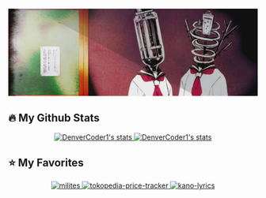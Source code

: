 <!--- ![Banner](/images/profile_banner.webp) --->
<p align="center">
  <img src="/images/profile_banner.webp" />
</p>

## 🔥 My Github Stats

<!-- GitHub Readme Streak Stats - https://github.com/DenverCoder1/github-readme-streak-stats -->
<!-- <p align="center">
  <a href="https://github.com/DenverCoder1/github-readme-streak-stats">
    <img title="🔥 Get streak stats for your profile at git.io/streak-stats" alt="wahyukusumo's streak" src="https://github-readme-streak-stats.herokuapp.com/?user=wahyukusumo&theme=neon-dark&hide_border=true&background=0D1117"/>
  </a>
</p> -->

<p align="center">
  <a href="https://github.com/anuraghazra/github-readme-stats">
    <img alt="DenverCoder1's stats" src="https://github-readme-stats.vercel.app/api?username=wahyukusumo&show_icons=true&count_private=true&theme=radical&hide_border=true&bg_color=0D1117"/>
  </a>

  <a href="https://github.com/anuraghazra/github-readme-stats">
    <img alt="DenverCoder1's stats" src="https://github-readme-stats.vercel.app/api/top-langs/?username=wahyukusumo&layout=compact&theme=radical&langs_count=10&hide_border=true&bg_color=0D1117"/>
  </a>
</p>

## ⭐ My Favorites

<!-- Small repo cards (fork) - https://github.com/DenverCoder1/github-readme-stats -->
<p align="center">
  <a href="https://github.com/wahyukusumo/book-publisher-template">
    <img width="240" src="https://denvercoder1-github-readme-stats.vercel.app/api/pin/?username=wahyukusumo&repo=book-publisher-template&theme=radical&hide_border=true&bg_color=0D1117" alt="milites">
  </a>
  <a href="https://github.com/wahyukusumo/tokopedia-price-tracker">
    <img width="240" src="https://denvercoder1-github-readme-stats.vercel.app/api/pin/?username=wahyukusumo&repo=tokopedia-price-tracker&theme=radical&hide_border=true&bg_color=0D1117" alt="tokopedia-price-tracker">
  </a>
  <a href="https://github.com/wahyukusumo/kano-lyrics">
    <img width="240" src="https://denvercoder1-github-readme-stats.vercel.app/api/pin/?username=wahyukusumo&repo=kano-lyrics&theme=radical&hide_border=true&bg_color=0D1117" alt="kano-lyrics">
  </a>
</p>


<!---
- 👋 Hi, I’m @wahyukusumo
- 👀 I’m interested in ...
- 🌱 I’m currently learning ...
- 💞️ I’m looking to collaborate on ...
- 📫 How to reach me ...

wahyukusumo/wahyukusumo is a ✨ special ✨ repository because its `README.md` (this file) appears on your GitHub profile.
You can click the Preview link to take a look at your changes.
--->
